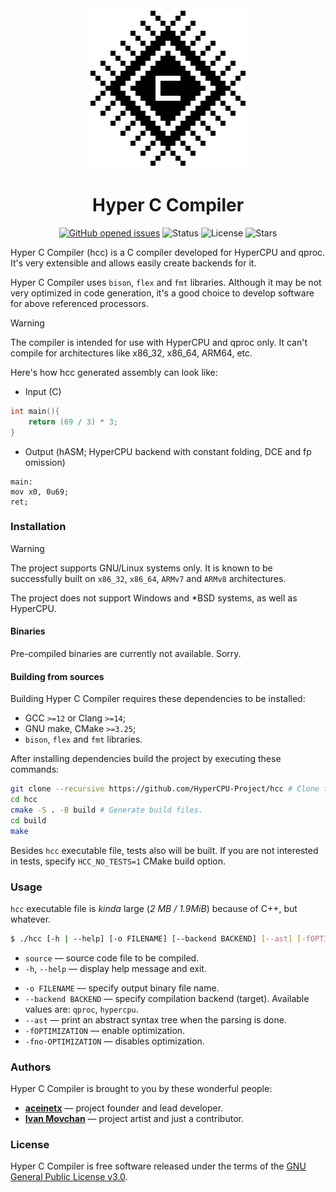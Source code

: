 <div align="center">
    <img alt="Hyper C Compiler" src="images/logo.png">
    <h1>Hyper C Compiler</h1>
    <p>
        <a href="https://github.com/HyperCPU-Project/hcc/issues"><img src="https://img.shields.io/github/issues/HyperCPU-Project/hcc" alt="GitHub opened issues"></a>
        <img src="https://img.shields.io/badge/status-in_development-red" alt="Status">
        <img src="https://img.shields.io/github/license/HyperCPU-Project/hcc" alt="License">
        <img src="https://img.shields.io/github/stars/HyperCPU-Project/hcc?color=lime" alt="Stars">
    </p>
</div>

Hyper C Compiler (hcc) is a C compiler developed for HyperCPU and qproc. It's very extensible and allows easily create backends for it.

Hyper C Compiler uses `bison`, `flex` and `fmt` libraries. Although it may be not very optimized in code generation, it's a good choice to develop software for above referenced processors.

> [!WARNING]
> The compiler is intended for use with HyperCPU and qproc only. It can't compile for architectures like x86_32, x86_64, ARM64, etc.

Here's how hcc generated assembly can look like:

- Input (C)
```c
int main(){
    return (69 / 3) * 3;
}
```

- Output (hASM; HyperCPU backend with constant folding, DCE and fp omission)

```assembly
main:
mov x0, 0u69;
ret;
```

### Installation

>[!WARNING]
> The project supports GNU/Linux systems only. It is known to be successfully built on `x86_32`, `x86_64`, `ARMv7` and `ARMv8` architectures.
>
> The project does not support Windows and \*BSD systems, as well as HyperCPU.

#### Binaries

Pre-compiled binaries are currently not available. Sorry.

#### Building from sources

Building Hyper C Compiler requires these dependencies to be installed:

* GCC `>=12` or Clang `>=14`;
* GNU make, CMake `>=3.25`;
* `bison`, `flex` and `fmt` libraries.

After installing dependencies build the project by executing these commands:

```bash
git clone --recursive https://github.com/HyperCPU-Project/hcc # Clone the repository.
cd hcc
cmake -S . -B build # Generate build files.
cd build
make
```

Besides `hcc` executable file, tests also will be built. If you are not interested in tests, specify `HCC_NO_TESTS=1` CMake build option.

### Usage

`hcc` executable file is _kinda_ large (*2 MB / 1.9MiB*) because of C++, but whatever.

```bash
$ ./hcc [-h | --help] [-o FILENAME] [--backend BACKEND] [--ast] [-fOPTIMIZATION] [-fno-OPTIMIZATION] source
```

* `source` — source code file to be compiled.
* `-h`, `--help` — display help message and exit.
- `-o FILENAME` — specify output binary file name.
- `--backend BACKEND` — specify compilation backend (target). Available values are: `qproc`, `hypercpu`.
- `--ast` — print an abstract syntax tree when the parsing is done.
- `-fOPTIMIZATION` — enable optimization.
- ```-fno-OPTIMIZATION``` — disables optimization.

### Authors

Hyper C Compiler is brought to you by these wonderful people:

* **[aceinetx](https://github.com/aceinetx)** — project founder and lead developer.
* **[Ivan Movchan](https://github.com/ivan-movchan)** — project artist and just a contributor.

### License

Hyper C Compiler is free software released under the terms of the [GNU General Public License v3.0](LICENSE).
